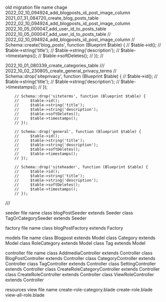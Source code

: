 old migration file name  chage
2022_02_10_094924_add_blogposts_id_post_image_column
2021_07_31_084720_create_blog_posts_table
2022_02_10_094924_add_blogposts_id_post_image_column
2022_10_05_000047_add_user_id_to_posts_table
2022_10_05_000047_add_user_id_to_posts_table
//
2022_02_10_094924_add_blogposts_id_post_image_column
        // Schema::create('blog_posts', function (Blueprint $table) {
        //     $table->id();
        //     $table->string('title');
        //     $table->string('description');
        //     $table->timestamps();
        //     $table->softDeletes();
        // });
//

2022_10_01_080339_create_categories_table
///
2022_10_02_230805_create_general_privacy_terms
    // Schema::drop('siteprivacy', function (Blueprint $table) {
        //     $table->id();
        //     $table->string('title');
        //     $table->string('description');
        //     $table->timestamps();
        // });

        // Schema::drop('siteterms', function (Blueprint $table) {
        //     $table->id();
        //     $table->string('title');
        //     $table->string('description');
        //     $table->softDeletes();
        //     $table->timestamps();
        // });

        // Schema::drop('general', function (Blueprint $table) {
        //     $table->id();
        //     $table->string('title');
        //     $table->string('description');
        //     $table->softDeletes();
        //     $table->timestamps();
        // });

        // Schema::drop('siteheader', function (Blueprint $table) {
        //     $table->id();
        //     $table->string('title');
        //     $table->string('description');
        //     $table->softDeletes();
        //     $table->timestamps();
        // });
///

seeder file name
class blogPostSeeder extends Seeder
class TagOrCategorySeeder extends Seeder

factory file name
class blogPostFactory extends Factory

models file name
class Blogpost extends Model
class Category extends Model
class RoleCategory extends Model
class Tag extends Model

controller file name
class AddmediaController extends Controller
class BlogPostController extends Controller
class CategoryController extends Controller
class TagController extends Controller
class SettingController extends Controller
class CreateRoleCategoryController extends Controller
class CreateRoleController extends Controller
class ViewRoleController extends Controller

resources view file name
create-role-category.blade
create-role.blade
view-all-role.blade


